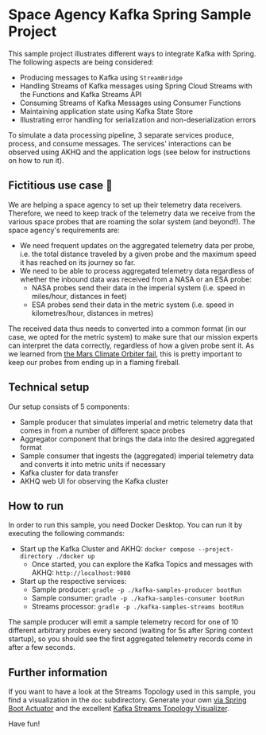 # Space Agency Kafka Spring Sample Project

This sample project illustrates different ways to integrate Kafka with Spring. The following aspects are being considered:

- Producing messages to Kafka using `StreamBridge`
- Handling Streams of Kafka messages using Spring Cloud Streams with the Functions and Kafka Streams API
- Consuming Streams of Kafka Messages using Consumer Functions
- Maintaining application state using Kafka State Store
- Illustrating error handling for serialization and non-deserialization errors

To simulate a data processing pipeline, 3 separate services produce, process, and consume messages. The services' interactions can be observed using AKHQ and the application logs (see below for instructions on how to run it).

## Fictitious use case :satellite:

We are helping a space agency to set up their telemetry data receivers. Therefore, we need to keep track of the telemetry data we receive from the various space probes that are roaming the solar system (and beyond!). The space agency's requirements are:

- We need frequent updates on the aggregated telemetry data per probe, i.e. the total distance traveled by a given probe and the maximum speed it has reached on its journey so far.
- We need to be able to process aggregated telemetry data regardless of whether the inbound data was received from a NASA or an ESA probe:
  - NASA probes send their data in the imperial system (i.e. speed in miles/hour, distances in feet)
  - ESA probes send their data in the metric system (i.e. speed in kilometres/hour, distances in metres)

The received data thus needs to converted into a common format (in our case, we opted for the metric system) to make sure that our mission experts can interpret the data correctly, regardless of how a given probe sent it. As we learned from [the Mars Climate Orbiter fail](https://en.wikipedia.org/wiki/Mars_Climate_Orbiter), this is pretty important to keep our probes from ending up in a flaming fireball.

## Technical setup

Our setup consists of 5 components:

- Sample producer that simulates imperial and metric telemetry data that comes in from a number of different space probes
- Aggregator component that brings the data into the desired aggregated format
- Sample consumer that ingests the (aggregated) imperial telemetry data and converts it into metric units if necessary
- Kafka cluster for data transfer
- AKHQ web UI for observing the Kafka cluster

## How to run

In order to run this sample, you need Docker Desktop.
You can run it by executing the following commands:

- Start up the Kafka Cluster and AKHQ: `docker compose --project-directory ./docker up`
    - Once started, you can explore the Kafka Topics and messages with AKHQ: `http://localhost:9080`
- Start up the respective services:
  - Sample producer: `gradle -p ./kafka-samples-producer bootRun`
  - Sample consumer: `gradle -p ./kafka-samples-consumer bootRun`
  - Streams processor: `gradle -p ./kafka-samples-streams bootRun`

The sample producer will emit a sample telemetry record for one of 10 different arbitrary probes every second (waiting for 5s after Spring context startup), so you should see the first aggregated telemetry records come in after a few seconds.

## Further information

If you want to have a look at the Streams Topology used in this sample, you find a visualization in the `doc` subdirectory. Generate your own [via Spring Boot Actuator](http://localhost:8080/actuator/kafkastreamstopology/kafka-telemetry-data-aggregator) and the excellent [Kafka Streams Topology Visualizer](https://zz85.github.io/kafka-streams-viz/).

Have fun!
